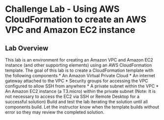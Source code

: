 # Challenge Lab - Using AWS CloudFormation to create an AWS VPC and Amazon EC2 instance
## Lab Overview
This lab is an environment for creating an Amazon VPC and Amazon EC2 instance (and other supporting elements) using an AWS CloudFormation template. The goal of this lab is to create a CloudFormation template with the following components * An Amazon Virtual Private Cloud * An internet gateway attached to the VPC * Security groups for accessing the VPC configured to allow SSH from anywhere * A private subnet within the VPC * An Amazon EC2 instance (a T3.micro) within the private subnet (Note: It is not necessary to access the EC2 via SSH or Remote Desktop for a successful solution)
Build and test the lab iterating the solution until all components build. Let the instructor know when the template builds without error so they may review the completed solution.
